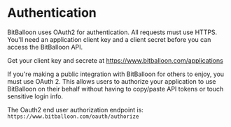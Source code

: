 Authentication
==============

BitBalloon uses OAuth2 for authentication. All requests must use HTTPS. You'll need an application client key and a client secret before you can access the BitBalloon API.

Get your client key and secrete at https://www.bitballoon.com/applications

If you're making a public integration with BitBalloon for others to enjoy, you must use OAuth 2. This allows users to authorize your application to use BitBalloon on their behalf without having to copy/paste API tokens or touch sensitive login info.

The Oauth2 end user authorization endpoint is: `https://www.bitballoon.com/oauth/authorize`